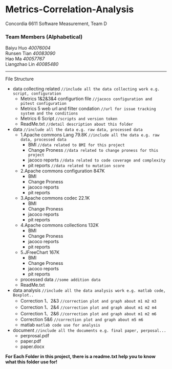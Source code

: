# Metrics-Correlation-Analysis  
Concordia 6611 Software Measurement, Team D  
### Team Members (Alphabetical)

Baiyu Huo *40076004*  
Runsen Tian *40083090*  
Hao Ma *40057767*  
Liangzhao Lin *40085480*  

---
  
File Structure  
+ data collecting related	`//include all the data collecting work e.g. script, configuration`  
  + Metrics 1&2&3&4 configurtion file  `//jacoco configuration and pitest configuration`  
  + Metrics 5 web url and filter condation  `//url for issue tracking system and the conditions`  
  + Metrics 6 Script  `//scripts and version token`  
  + ReadMe.txt  `//detail description about this folder`
+ data  `//include all the data e.g. raw data, processed data`  
  + 1.Apache commons Lang 79.8K  `//include all the data e.g. raw data, processed data`  
    + BMI  `//data related to BMI for this project`  
    + Change Proness  `//data related to change proness for this project`  
    + jacoco reports  `//data related to code coverage and complexity`  
    + pit reports  `//data related to mutation score`  
  + 2.Apache commons configuration 847K  
    + BMI  
    + Change Proness  
    + jacoco reports  
    + pit reports  
  + 3.Apache commons codec 22.1K  
    + BMI  
    + Change Proness  
    + jacoco reports  
    + pit reports  
  + 4.Apache commons collections 132K  
    + BMI  
    + Change Proness  
    + jacoco reports  
    + pit reports  
  + 5.JFreeChart 167K  
    + BMI  
    + Change Proness  
    + jacoco reports  
    + pit reports  
  + processed data  `//some addition data`  
  + ReadMe.txt  
+ data analysis  `//include all the data analysis work e.g. matlab code, Boxplot..`  
  + Correction 1、2&3  `//correction plot and graph about m1 m2 m3`  
  + Correction 1、2&4  `//correction plot and graph about m1 m2 m4`  
  + Correction 1、2&6  `//correction plot and graph about m1 m2 m6`  
  + Correction 5&6  `//correction plot and graph about m5 m6`  
  + matlab  `matlab code use for analysis`
+ document  `//include all the documents e.g. final paper, perposal...`  
  + perprosal.pdf
  + paper.pdf
  + paper.docx

**For Each Folder in this project, there is a readme.txt help you to know what this folder use for!**
    	
